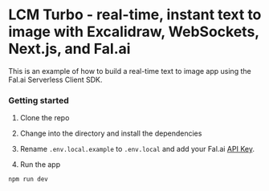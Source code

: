 # LCM Turbo - real-time, instant text to image with Excalidraw, WebSockets, Next.js, and Fal.ai

This is an example of how to build a real-time text to image app using the Fal.ai Serverless Client SDK.

### Getting started

1. Clone the repo

2. Change into the directory and install the dependencies

3. Rename `.env.local.example` to `.env.local` and add your Fal.ai [API Key](https://www.fal.ai/dashboard/keys).

4. Run the app

```sh
npm run dev
```